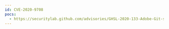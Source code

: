 ```yaml
---
id: CVE-2020-9708
pocs:
  - https://securitylab.github.com/advisories/GHSL-2020-133-Adobe-Git-server
---
```

